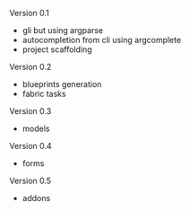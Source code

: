 Version 0.1
- gli but using argparse
- autocompletion from cli using argcomplete
- project scaffolding

Version 0.2
- blueprints generation
- fabric tasks

Version 0.3
- models

Version 0.4
- forms

Version 0.5
- addons
